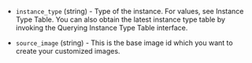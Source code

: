 <!-- Code generated from the comments of the RunConfig struct in builder/alicloud/ecs/run_config.go; DO NOT EDIT MANUALLY -->

-   `instance_type` (string) - Type of the instance. For values, see Instance
    Type
    Table.
    You can also obtain the latest instance type table by invoking the
    Querying Instance Type
    Table
    interface.
    
-   `source_image` (string) - This is the base image id which you want to
    create your customized images.
    